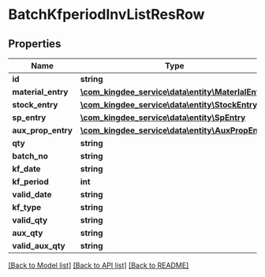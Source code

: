 # BatchKfperiodInvListResRow

## Properties
Name | Type | Description | Notes
------------ | ------------- | ------------- | -------------
**id** | **string** |  | [optional] 
**material_entry** | [**\com_kingdee_service\data\entity\MaterIalEntry**](MaterIalEntry.md) |  | [optional] 
**stock_entry** | [**\com_kingdee_service\data\entity\StockEntry**](StockEntry.md) |  | [optional] 
**sp_entry** | [**\com_kingdee_service\data\entity\SpEntry**](SpEntry.md) |  | [optional] 
**aux_prop_entry** | [**\com_kingdee_service\data\entity\AuxPropEntry**](AuxPropEntry.md) |  | [optional] 
**qty** | **string** |  | [optional] 
**batch_no** | **string** |  | [optional] 
**kf_date** | **string** |  | [optional] 
**kf_period** | **int** |  | [optional] 
**valid_date** | **string** |  | [optional] 
**kf_type** | **string** |  | [optional] 
**valid_qty** | **string** |  | [optional] 
**aux_qty** | **string** |  | [optional] 
**valid_aux_qty** | **string** |  | [optional] 

[[Back to Model list]](../README.md#documentation-for-models) [[Back to API list]](../README.md#documentation-for-api-endpoints) [[Back to README]](../README.md)


